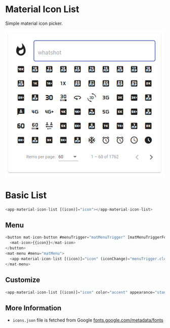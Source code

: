 # Material Icon List

Simple material icon picker.

![Material icon picker](https://github.com/astone2014/material-libraries/blob/main/chrome_3p35FKoOLG.png?raw=true)

# Basic List
```typescript
<app-material-icon-list [(icon)]="icon"></app-material-icon-list>
```

## Menu
```typescript
<button mat-icon-button #menuTrigger="matMenuTrigger" [matMenuTriggerFor]="menu">
  <mat-icon>{{icon}}</mat-icon>
</button>
<mat-menu #menu="matMenu">
  <app-material-icon-list [(icon)]="icon" (iconChange)="menuTrigger.closeMenu()"></app-material-icon-list>
</mat-menu>
```
## Customize
```typescript
<app-material-icon-list [(icon)]="icon" color="accent" appearance="standard"></app-material-icon-list>
```

## More Information
* `icons.json` file is fetched from Google [fonts.google.com/metadata/fonts](https://fonts.google.com/metadata/fonts)
